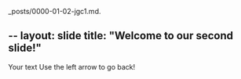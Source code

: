 _posts/0000-01-02-jgc1.md. 

--
layout: slide
title: "Welcome to our second slide!"
---
Your text
Use the left arrow to go back!
